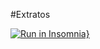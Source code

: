 #Extratos

[![Run in Insomnia}](https://insomnia.rest/images/run.svg)](https://insomnia.rest/run/?label=Extratos&uri=https%3A%2F%2Fraw.githubusercontent.com%2Fportaldevelopers%2Fextrato%2Fmaster%2FExtrato.json%3Ftoken%3DGHSAT0AAAAAACUEJX5KDEJSDEENWZAFCHY6ZT4US2A)
